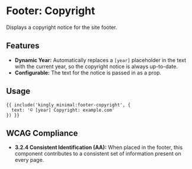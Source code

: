 # Footer: Copyright

Displays a copyright notice for the site footer.

## Features

- **Dynamic Year:** Automatically replaces a `[year]` placeholder in the text
  with the current year, so the copyright notice is always up-to-date.
- **Configurable:** The text for the notice is passed in as a prop.

## Usage

```twig
{{ include('kingly_minimal:footer-copyright', {
  text: '© [year] Copyright: example.com'
}) }}
```

## WCAG Compliance

- **3.2.4 Consistent Identification (AA):** When placed in the footer, this
  component contributes to a consistent set of information present on every
  page.
